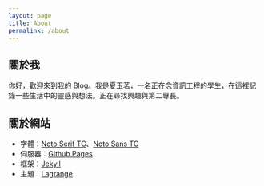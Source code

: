 ```yaml
---
layout: page
title: About
permalink: /about
---
```


## 關於我

你好，歡迎來到我的 Blog。我是夏玉茗，一名正在念資訊工程的學生，在這裡記錄一些生活中的靈感與想法。正在尋找興趣與第二專長。

## 關於網站

- 字體：[Noto Serif TC](https://fonts.google.com/noto/specimen/Noto+Serif+TC#styles)、[Noto Sans TC](https://fonts.google.com/noto/specimen/Noto+Sans+TC#styles)
- 伺服器：[Github Pages](https://www.google.com/search?client=safari&rls=en&q=github+page&ie=UTF-8&oe=UTF-8)
- 框架：[Jekyll](https://jekyllrb.com)
- 主題：[Lagrange](https://github.com/LeNPaul/Lagrange)